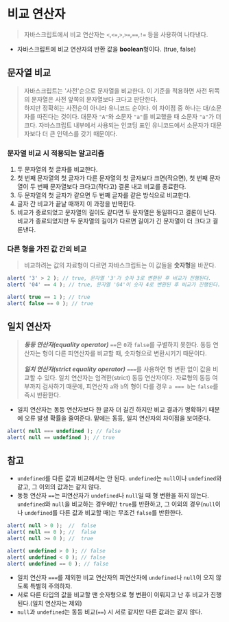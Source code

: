 # 비교 연산자

> 자바스크립트에서 비교 연산자는 `<`,`<=`,`>`,`>=`,`==`,`!=` 등을 사용하여 나타낸다. 

- 자바스크립트에 비교 연산자의 반환 값을 **boolean**형이다. (true, false)



## 문자열 비교 

> 자바스크립트는 '사전'순으로 문자열을 비교한다. 이 기준을 적용하면 사전 뒤쪽의 문자열은 사전 앞쪽의 문자열보다 크다고 판단한다.<br/>하지만 정확히는 사전순이 아니라 유니코드 순이다. 이 차이점 중 하나는 대/소문자를 따진다는 것이다. 대문자 `"A"`와 소문자 `"a"`를 비교했을 때 소문자 `"a"`가 더 크다. 자바스크립트 내부에서 사용되는 인코딩 표인 유니코드에서 소문자가 대문자보다 더 큰 인덱스를 갖기 때문이다. 

### 문자열 비교 시 적용되는 알고리즘

1. 두 문자열의 첫 글자를 비교한다.
2. 첫 번째 문자열의 첫 글자가 다른 문자열의 첫 글자보다 크면(작으면), 첫 번째 문자열이 두 번째 문자열보다 크다고(작다고) 결론 내고 비교를 종료한다.
3. 두 문자열의 첫 글자가 같으면 두 번째 글자를 같은 방식으로 비교한다.
4. 글자 간 비교가 끝날 때까지 이 과정을 반복한다.
5. 비교가 종료되었고 문자열의 길이도 같다면 두 문자열은 동일하다고 결론이 난다. 비교가 종료되었지만 두 문자열의 길이가 다르면 길이가 긴 문자열이 더 크다고 결론낸다.



### 다른 형을 가진 값 간의 비교

> 비교하려는 값의 자료형이 다르면 자바스크립트는 이 값들을 **숫자형**을 바꾼다.

```javascript
alert( '3' > 2 ); // true, 문자열 '3'가 숫자 3로 변환된 후 비교가 진행된다.
alert( '04' == 4 ); // true, 문자열 '04'이 숫자 4로 변환된 후 비교가 진행된다.
```

```javascript
alert( true == 1 ); // true
alert( false == 0 ); // true
```



## 일치 연산자

> ***동등 연산자(equality operator)*** `==`은 `0`과 `false`를 구별하지 못한다. 동등 연산자는 형이 다른 피연산자를 비교할 때, 숫자형으로 변환시키기 때문이다. <br/><br/>***일치 연산자(strict equality operator)*** `===`를 사용하면 형 변환 없이 값을 비교할 수 있다. 일치 연산자는 엄격한(strict) 동등 연산자이다. 자료형의 동등 여부까지 검사하기 때문에, 피연산자 `a`와 `b`의 형이 다를 경우 `a === b`는 `false`를 즉시 반환한다.

- 일치 연산자는 동등 연산자보다 한 글자 더 길긴 하지만 비교 결과가 명확하기 때문에 오류 발생 확률을 줄여준다.  밑에는 동등, 일치 연산자의 차이점을 보여준다.

```javascript
alert( null === undefined ); // false
alert( null == undefined ); // true
```



## 참고

- `undefined`를 다른 값과 비교해서는 안 된다. `undefined`는 `null`이나 `undefined`와 같고, 그 이외의 값과는 같지 않다.
- 동등 연산자 `==`는 피연산자가 `undefined`나 `null`일 때 형 변환을 하지 않는다. `undefined`와 `null`을 비교하는 경우에만 `true`를 반환하고, 그 이외의 경우(`null`이나 `undefined`를 다른 값과 비교할 때)는 무조건 `false`를 반환한다.

```javascript
alert( null > 0 );  //  false
alert( null == 0 ); //  false
alert( null >= 0 ); //  true
```

```javascript
alert( undefined > 0 ); // false 
alert( undefined < 0 ); // false 
alert( undefined == 0 ); // false 
```

- 일치 연산자 `===`를 제외한 비교 연산자의 피연산자에 `undefined`나 `null`이 오지 않도록 특별히 주의하자.
- 서로 다른 타입의 값을 비교할 땐 숫자형으로 형 변환이 이뤄지고 난 후 비교가 진행된다.(일치 연산자는 제외)
- `null`과 `undefined`는 동등 비교(`==`) 시 서로 같지만 다른 값과는 같지 않다.

